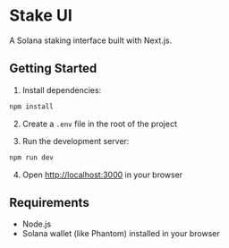 # Stake UI

A Solana staking interface built with Next.js.

## Getting Started


1. Install dependencies:

```bash
npm install
```

2. Create a `.env` file in the root of the project

3. Run the development server:

```bash
npm run dev
```

4. Open [http://localhost:3000](http://localhost:3000) in your browser


## Requirements

- Node.js
- Solana wallet (like Phantom) installed in your browser